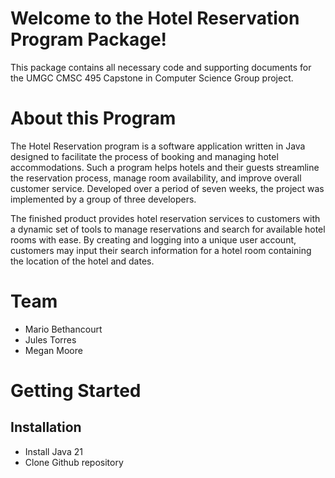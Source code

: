 # Welcome to the Hotel Reservation Program Package!
This package contains all necessary code and supporting documents for the UMGC CMSC 495 Capstone in Computer Science Group project. 

# About this Program
The Hotel Reservation program is a software application written in Java designed to facilitate the process of booking and managing hotel accommodations. Such a program helps hotels and their guests streamline the reservation process, manage room availability, and improve overall customer service. Developed over a period of seven weeks, the project was implemented by a group of three developers. 

The finished product provides hotel reservation services to customers with a dynamic set of tools to manage reservations and search for available hotel rooms with ease. By creating and logging into a unique user account, customers may input their search information for a hotel room containing the location of the hotel and dates.

# Team
* Mario Bethancourt
* Jules Torres 
* Megan Moore

# Getting Started  
## Installation 
* Install Java 21
* Clone Github repository

  
